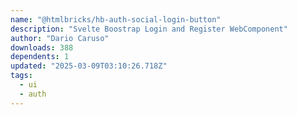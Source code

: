 ```yaml
---
name: "@htmlbricks/hb-auth-social-login-button"
description: "Svelte Boostrap Login and Register WebComponent"
author: "Dario Caruso"
downloads: 388
dependents: 1
updated: "2025-03-09T03:10:26.718Z"
tags: 
  - ui
  - auth
---
```

